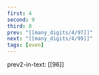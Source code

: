```yaml
---
first: 4
second: 9
third: 8
prev: "[[many_digits/4/97]]"
next: "[[many_digits/4/99]]"
tags: [even]
---
```

prev2-in-text: [[96]]
